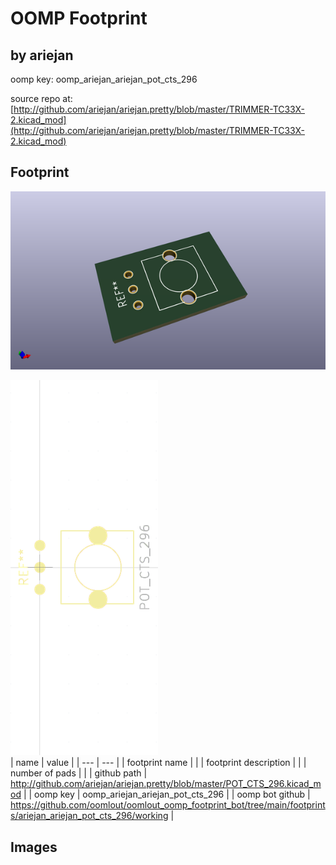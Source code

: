 # OOMP Footprint  
##   by ariejan  
  
oomp key: oomp_ariejan_ariejan_pot_cts_296  
  
source repo at: [http://github.com/ariejan/ariejan.pretty/blob/master/TRIMMER-TC33X-2.kicad_mod](http://github.com/ariejan/ariejan.pretty/blob/master/TRIMMER-TC33X-2.kicad_mod)  
## Footprint  
  
[![working_kicad_pcb_3d.png](working_kicad_pcb_3d_600.png)](working_kicad_pcb_3d.png)  
  
[![working.png](working_600.png)](working.png)  
| name | value | 
| --- | --- | 
| footprint name |  | 
| footprint description |  | 
| number of pads |  | 
| github path | http://github.com/ariejan/ariejan.pretty/blob/master/POT_CTS_296.kicad_mod | 
| oomp key | oomp_ariejan_ariejan_pot_cts_296 | 
| oomp bot github | https://github.com/oomlout/oomlout_oomp_footprint_bot/tree/main/footprints/ariejan_ariejan_pot_cts_296/working | 
## Images  
